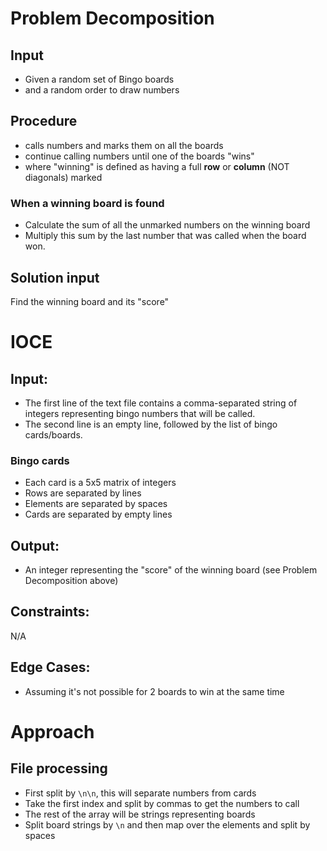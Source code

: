 # Problem Decomposition
## Input
- Given a random set of Bingo boards
- and a random order to draw numbers
## Procedure
- calls numbers and marks them on all the boards
- continue calling numbers until one of the boards "wins"
- where "winning" is defined as having a full **row** or **column** (NOT diagonals) marked
### When a winning board is found
- Calculate the sum of all the unmarked numbers on the winning board
- Multiply this sum by the last number that was called when the board won.
## Solution input
Find the winning board and its "score"

# IOCE
## Input:
- The first line of the text file contains a comma-separated string of integers representing bingo numbers that will be called.
- The second line is an empty line, followed by the list of bingo cards/boards.
### Bingo cards
- Each card is a 5x5 matrix of integers
- Rows are separated by lines
- Elements are separated by spaces
- Cards are separated by empty lines
## Output:
- An integer representing the "score" of the winning board (see Problem Decomposition above)
## Constraints:
N/A
## Edge Cases:
- Assuming it's not possible for 2 boards to win at the same time

# Approach
## File processing
- First split by `\n\n`, this will separate numbers from cards
- Take the first index and split by commas to get the numbers to call
- The rest of the array will be strings representing boards
- Split board strings by `\n` and then map over the elements and split by spaces